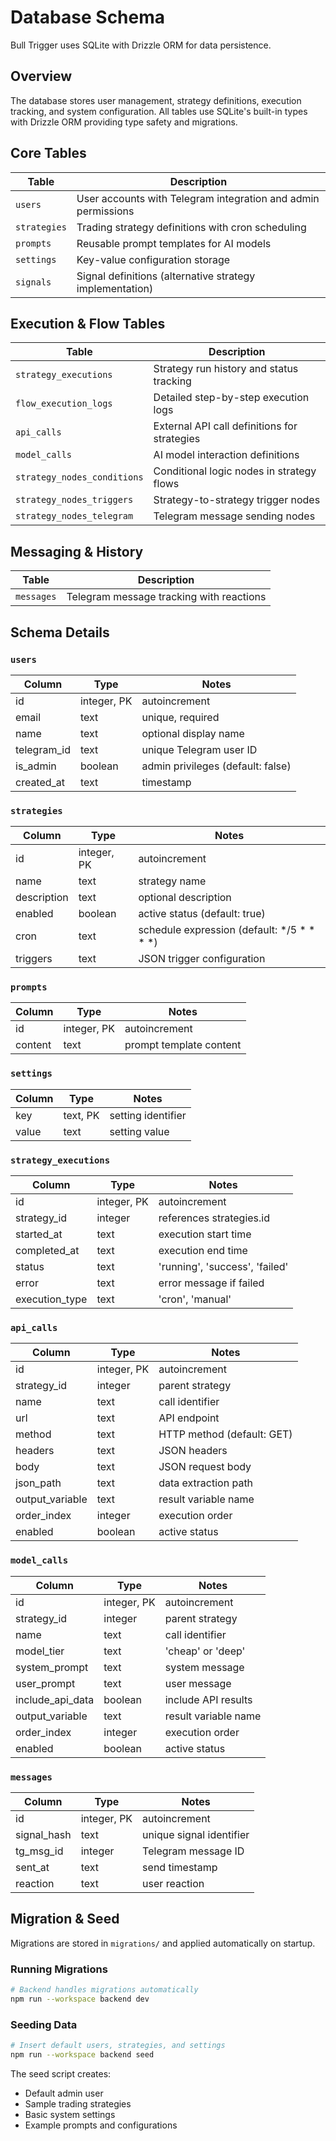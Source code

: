 # Database Schema

Bull Trigger uses SQLite with Drizzle ORM for data persistence.

## Overview

The database stores user management, strategy definitions, execution tracking, and system configuration. All tables use SQLite's built-in types with Drizzle ORM providing type safety and migrations.

## Core Tables

| Table | Description |
|-------|-------------|
| `users` | User accounts with Telegram integration and admin permissions |
| `strategies` | Trading strategy definitions with cron scheduling |
| `prompts` | Reusable prompt templates for AI models |
| `settings` | Key-value configuration storage |
| `signals` | Signal definitions (alternative strategy implementation) |

## Execution & Flow Tables

| Table | Description |
|-------|-------------|
| `strategy_executions` | Strategy run history and status tracking |
| `flow_execution_logs` | Detailed step-by-step execution logs |
| `api_calls` | External API call definitions for strategies |
| `model_calls` | AI model interaction definitions |
| `strategy_nodes_conditions` | Conditional logic nodes in strategy flows |
| `strategy_nodes_triggers` | Strategy-to-strategy trigger nodes |
| `strategy_nodes_telegram` | Telegram message sending nodes |

## Messaging & History

| Table | Description |
|-------|-------------|
| `messages` | Telegram message tracking with reactions |

## Schema Details

### `users`
| Column | Type | Notes |
|--------|------|-------|
| id | integer, PK | autoincrement |
| email | text | unique, required |
| name | text | optional display name |
| telegram_id | text | unique Telegram user ID |
| is_admin | boolean | admin privileges (default: false) |
| created_at | text | timestamp |

### `strategies`
| Column | Type | Notes |
|--------|------|-------|
| id | integer, PK | autoincrement |
| name | text | strategy name |
| description | text | optional description |
| enabled | boolean | active status (default: true) |
| cron | text | schedule expression (default: */5 * * * *) |
| triggers | text | JSON trigger configuration |

### `prompts`
| Column | Type | Notes |
|--------|------|-------|
| id | integer, PK | autoincrement |
| content | text | prompt template content |

### `settings`
| Column | Type | Notes |
|--------|------|-------|
| key | text, PK | setting identifier |
| value | text | setting value |

### `strategy_executions`
| Column | Type | Notes |
|--------|------|-------|
| id | integer, PK | autoincrement |
| strategy_id | integer | references strategies.id |
| started_at | text | execution start time |
| completed_at | text | execution end time |
| status | text | 'running', 'success', 'failed' |
| error | text | error message if failed |
| execution_type | text | 'cron', 'manual' |

### `api_calls`
| Column | Type | Notes |
|--------|------|-------|
| id | integer, PK | autoincrement |
| strategy_id | integer | parent strategy |
| name | text | call identifier |
| url | text | API endpoint |
| method | text | HTTP method (default: GET) |
| headers | text | JSON headers |
| body | text | JSON request body |
| json_path | text | data extraction path |
| output_variable | text | result variable name |
| order_index | integer | execution order |
| enabled | boolean | active status |

### `model_calls`
| Column | Type | Notes |
|--------|------|-------|
| id | integer, PK | autoincrement |
| strategy_id | integer | parent strategy |
| name | text | call identifier |
| model_tier | text | 'cheap' or 'deep' |
| system_prompt | text | system message |
| user_prompt | text | user message |
| include_api_data | boolean | include API results |
| output_variable | text | result variable name |
| order_index | integer | execution order |
| enabled | boolean | active status |

### `messages`
| Column | Type | Notes |
|--------|------|-------|
| id | integer, PK | autoincrement |
| signal_hash | text | unique signal identifier |
| tg_msg_id | integer | Telegram message ID |
| sent_at | text | send timestamp |
| reaction | text | user reaction |

## Migration & Seed

Migrations are stored in `migrations/` and applied automatically on startup.

### Running Migrations
```bash
# Backend handles migrations automatically
npm run --workspace backend dev
```

### Seeding Data
```bash
# Insert default users, strategies, and settings
npm run --workspace backend seed
```

The seed script creates:
- Default admin user
- Sample trading strategies
- Basic system settings
- Example prompts and configurations 